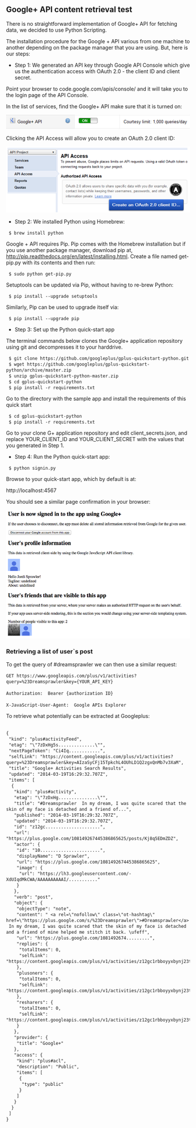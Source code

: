 ## Google+ API content retrieval test

There is no straightforward implementation of Google+ API for fetching data, we decided to use Python Scripting. 

The installation procedure for the Google + API various from one machine to another depending on the package manager that you are using. But, here is our steps:


* Step 1: We generated an API key through Google API Console which give us the authentication access with OAuth 2.0 - the client ID and client secret. 

Point your browser to code.google.com/apis/console/ and it will take you to the login page of the API Console. 

In the list of services, find the Google+ API make sure that it is turned on:


![G+ connection](../project_images/Gplus_API_on.png?raw=true "G+ connection")

Clicking the API Access will allow you to create an OAuth 2.0 client ID:

![G+ OAuth](../project_images/Gplus_API_OAuth.png?raw=true "G+ OAuth")


* Step 2: We installed Python using Homebrew:

```
 $ brew install python
```
 Google + API requires Pip. Pip comes with the Homebrew installation but if you use another package manager, download pip at, http://pip.readthedocs.org/en/latest/installing.html. Create a file named get-pip.py with its contents and then run:

```
 $ sudo python get-pip.py
```
 
Setuptools can be updated via Pip, without having to re-brew Python:

```
 $ pip install --upgrade setuptools
```
Similarly, Pip can be used to upgrade itself via:

```
 $ pip install --upgrade pip
```

 
* Step 3: Set up the Python quick-start app

 The terminal commands below clones the Google+ application repository using git and decompresses it to your harddrive.
```
 $ git clone https://github.com/googleplus/gplus-quickstart-python.git
 $ wget https://github.com/googleplus/gplus-quickstart-python/archive/master.zip
 $ unzip gplus-quickstart-python-master.zip
 $ cd gplus-quickstart-python
 $ pip install -r requirements.txt
```
 Go to the directory with the sample app and install the requirements of this quick start
```
 $ cd gplus-quickstart-python
 $ pip install -r requirements.txt
```

 Go to your clone G+ application repository and edit client_secrets.json, and replace YOUR_CLIENT_ID and YOUR_CLIENT_SECRET with the values that you generated in Step 1.

* Step 4: Run the Python quick-start app:

```
 $ python signin.py
```

 Browse to your quick-start app, which by default is at:

 http://localhost:4567

 You should see a similar page confirmation in your browser:



![G+ connection confirmation](../project_images/Gplus_connected.png?raw=true "G+ connection confirmation")


### Retrieving a list of user`s post


To get the query of #dreamsprawler we can then use a similar request:

```
GET https://www.googleapis.com/plus/v1/activities?query=%23Dreamsprawler&key={YOUR_API_KEY}

Authorization:  Bearer {authorization ID}

X-JavaScript-User-Agent:  Google APIs Explorer
```

To retrieve what potentially can be extracted at Googleplus:

```
  
{
 "kind": "plus#activityFeed",
 "etag": "\"7zDxHg5s..............\"",
 "nextPageToken": "Ci4Iq............",
 "selfLink": "https://content.googleapis.com/plus/v1/activities?query=%23Dreamsprawler&key=AIzaSyCFj15TpkchL4OUhLD1Q2zgxQnMb7v3XaM",
 "title": "Google+ Activities Search Results",
 "updated": "2014-03-19T16:29:32.707Z",
 "items": [
  {
   "kind": "plus#activity",
   "etag": "\"7zDxHg...............\"",
   "title": "#Dreamsprawler  In my dream, I was quite scared that the skin of my face is detached and a friend of...",
   "published": "2014-03-19T16:29:32.707Z",
   "updated": "2014-03-19T16:29:32.707Z",
   "id": "z12gc.....................",
   "url": "https://plus.google.com/108149267445386865625/posts/Kj8q5EDmZDZ",
   "actor": {
    "id": "10.......................",
    "displayName": "D Sprawler",
    "url": "https://plus.google.com/108149267445386865625",
    "image": {
     "url": "https://lh3.googleusercontent.com/-XdUIqdMkCWA/AAAAAAAAAAI/..........."
    }
   },
   "verb": "post",
   "object": {
    "objectType": "note",
    "content": " <a rel=\"nofollow\" class=\"ot-hashtag\" href=\"https://plus.google.com/s/%23Dreamsprawler\">#Dreamsprawler</a>  In my dream, I was quite scared that the skin of my face is detached and a friend of mine helped me stitch it back. \ufeff",
    "url": "https://plus.google.com/1081492674.........",
    "replies": {
     "totalItems": 0,
     "selfLink": "https://content.googleapis.com/plus/v1/activities/z12gc1rbboyyxbynj23titnx3vv0ztq5s04/comments"
    },
    "plusoners": {
     "totalItems": 0,
     "selfLink": "https://content.googleapis.com/plus/v1/activities/z12gc1rbboyyxbynj23titnx3vv0ztq5s04/people/plusoners"
    },
    "resharers": {
     "totalItems": 0,
     "selfLink": "https://content.googleapis.com/plus/v1/activities/z12gc1rbboyyxbynj23titnx3vv0ztq5s04/people/resharers"
    }
   },
   "provider": {
    "title": "Google+"
   },
   "access": {
    "kind": "plus#acl",
    "description": "Public",
    "items": [
     {
      "type": "public"
     }
    ]
   }
  }
 ]
}
```


